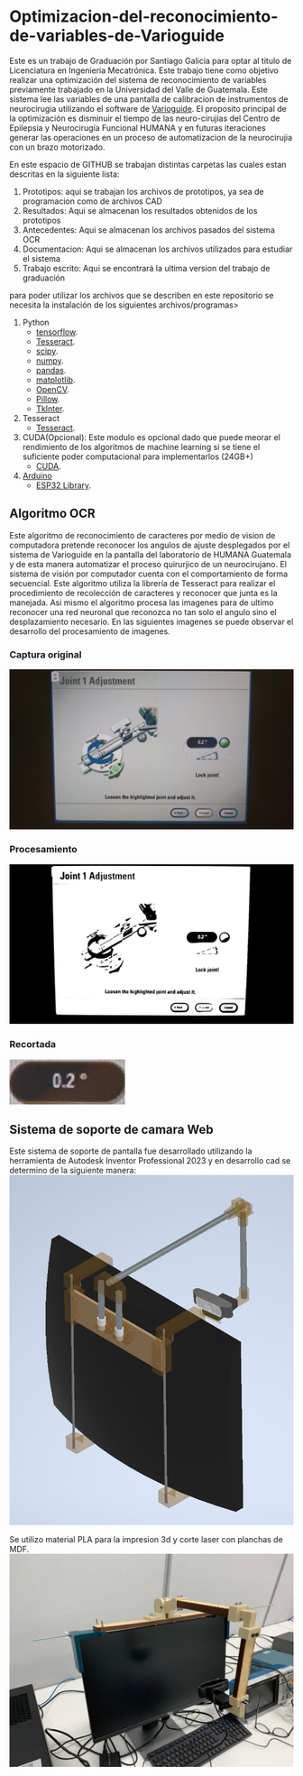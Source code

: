# Optimizacion-del-reconocimiento-de-variables-de-Varioguide
Este es un trabajo de Graduación por Santiago Galicia para optar al titulo de Licenciatura en Ingenieria Mecatrónica.
Este trabajo tiene como objetivo realizar una optimización del sistema de reconocimiento de variables previamente trabajado en la Universidad del Valle de Guatemala. Este sistema lee las variables de una pantalla de calibracion de instrumentos de neurocirugia utilizando el software de [Varioguide](https://www.brainlab.com/es/productos-de-cirugia/relacion-de-productos-de-neurocirugia/navegacion-craneal/). 
El proposito principal de la optimización es disminuir el tiempo de las neuro-cirujias del Centro de Epilepsia y Neurocirugía Funcional HUMANA y en futuras iteraciones generar las operaciones en un proceso de automatizacion de la neurocirujia con un brazo motorizado.

En este espacio de GITHUB se trabajan distintas carpetas las cuales estan descritas en la siguiente lista:

1. Prototipos: aqui se trabajan los archivos de prototipos, ya sea de programacion como de archivos CAD 
2. Resultados: Aqui se almacenan los resultados obtenidos de los prototipos
3. Antecedentes: Aqui se almacenan los archivos pasados del sistema OCR
4. Documentacion: Aqui se almacenan los archivos utilizados para estudiar el sistema
5. Trabajo escrito: Aqui se encontrará la ultima version del trabajo de graduación

para poder utilizar los archivos que se describen en este repositorio se necesita la instalación de los siguientes archivos/programas>
1. Python
	* [tensorflow](https://www.tensorflow.org/install/pip).
	* [Tesseract](https://pypi.org/project/pytesseract/).
	* [scipy](https://scipy.org/install/).
	* [numpy](https://numpy.org/install/).
	* [pandas](https://pypi.org/project/pandas/).
	* [matplotlib](https://matplotlib.org/stable/users/installing/index.html).
	* [OpenCV](https://pypi.org/project/opencv-python/).
	* [Pillow](https://pypi.org/project/Pillow/).
	* [TkInter](https://www.tutorialspoint.com/how-to-install-tkinter-in-python).
2. Tesseract
	* [Tesseract](https://github.com/tesseract-ocr/tesseract).
3. CUDA(Opcional):  Este modulo es opcional dado que puede meorar el rendimiento de los algoritmos de machine learning si se tiene el suficiente poder computacional para implementarlos (24GB+)
	* [CUDA](https://developer.nvidia.com/cuda-downloads).
4. [Arduino](https://docs.arduino.cc/software/ide-v1/tutorials/Windows)
	* [ESP32 Library](https://randomnerdtutorials.com/installing-the-esp32-board-in-arduino-ide-windows-instructions/).

## Algoritmo OCR
Este algoritmo de reconocimiento de caracteres por medio de vision de computadora pretende reconocer los angulos de ajuste desplegados por el sistema de Varioguide en la pantalla del laboratorio de HUMANA Guatemala y de esta manera automatizar el proceso quirurjico de un neurocirujano.
El sistema de visión por computador cuenta con el comportamiento de forma secuencial. Este algoritmo utiliza la librería de Tesseract para realizar el procedimiento de recolección de caracteres y reconocer que junta es la manejada. Asi mismo el algoritmo procesa las imagenes para de ultimo reconocer una red neuronal que reconozca no tan solo el angulo sino el desplazamiento necesario. 
En las siguientes imagenes se puede observar el desarrollo del procesamiento de imagenes.
### Captura original
![Original](Prototipos/OCR1/captura4off.jpg)
### Procesamiento
![Procesada](Prototipos/OCR1/processed.jpg)
### Recortada
![Recortada](Prototipos/OCR1/cutted.jpg)

## Sistema de soporte de camara Web
Este sistema de soporte de pantalla fue desarrollado utilizando la herramienta de Autodesk Inventor Professional 2023 y en desarrollo cad se determino de la siguiente manera:
![CAD](Resultados/Primer_prototipo_de_acople_de_camara.png)

Se utilizo material PLA para la impresion 3d y corte laser con planchas de MDF.
![Ensamble](Resultados/Ensamble_brazo_mecanico.jpg)
